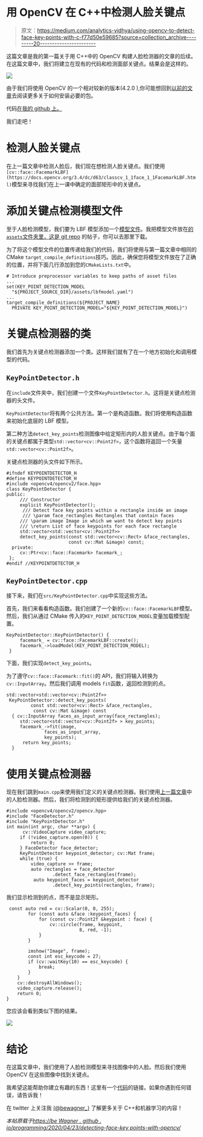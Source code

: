 # 用 OpenCV 在 C++中检测人脸关键点

> 原文：<https://medium.com/analytics-vidhya/using-opencv-to-detect-face-key-points-with-c-f77d50e59685?source=collection_archive---------20----------------------->

这篇文章是我的第一篇关于用 C++中的 OpenCV 构建人脸检测器的文章的后续。在这篇文章中，我们将建立在现有的代码和检测面部关键点。结果会是这样的。

![](img/840e1695166ceeb6c0eb7717e078c3a8.png)

由于我们将使用 OpenCV 的一个相对较新的版本(4.2.0 ),你可能想回到[以前的文章](https://bewagner.github.io/programming/2020/04/12/building-a-face-detector-with-opencv-in-cpp/)去阅读更多关于如何安装必要的包。

代码[在我的 github 上。](https://github.com/bewagner/visuals/tree/blog-post-2)

我们走吧！

# 检测人脸关键点

在上一篇文章中检测人脸后，我们现在想检测人脸关键点。我们使用`[cv::face::FacemarkLBF](https://docs.opencv.org/3.4/dc/d63/classcv_1_1face_1_1FacemarkLBF.html)`模型来寻找我们在上一课中确定的面部矩形中的关键点。

# 添加关键点检测模型文件

至于人脸检测模型，我们要为 LBF 模型添加一个[模型文件](https://github.com/bewagner/visuals/blob/blog-post-2/assets/lbfmodel.yaml)。我把模型文件放在[的`assets`文件夹里，这是 git repo](https://github.com/bewagner/visuals/tree/blog-post-2) 的帖子，你可以去那里下载。

为了将这个模型文件的位置传递给我们的代码，我们将使用与第一篇文章中相同的 CMake `target_compile_definitions`技巧。因此，确保您将模型文件放在了正确的位置，并将下面几行添加到您的`CMakeLists.txt`中。

```
# Introduce preprocessor variables to keep paths of asset files 
... 
set(KEY_POINT_DETECTION_MODEL 
  "${PROJECT_SOURCE_DIR}/assets/lbfmodel.yaml") 
... 
target_compile_definitions(${PROJECT_NAME} 
  PRIVATE KEY_POINT_DETECTION_MODEL="${KEY_POINT_DETECTION_MODEL}")
```

# 关键点检测器的类

我们首先为关键点检测器添加一个类。这样我们就有了在一个地方初始化和调用模型的代码。

## `KeyPointDetector.h`

在`include`文件夹中，我们创建一个文件`KeyPointDetector.h`。这将是关键点检测器的头文件。

`KeyPointDetector`将有两个公共方法。第一个是构造函数。我们将使用构造函数来初始化底层的 LBF 模型。

第二种方法`detect_key_points`检测图像中给定矩形内的人脸关键点。由于每个面的关键点都属于类型`std::vector<cv::Point2f>`，这个函数将返回一个矢量`std::vector<cv::Point2f>`。

关键点检测器的头文件如下所示。

```
#ifndef KEYPOINTDETECTOR_H 
#define KEYPOINTDETECTOR_H  
#include <opencv4/opencv2/face.hpp>
class KeyPointDetector { 
public:
     /// Constructor
     explicit KeyPointDetector();
      /// Detect face key points within a rectangle inside an image     
      /// \param face_rectangles Rectangles that contain faces
     /// \param image Image in which we want to detect key points
     /// \return List of face keypoints for each face rectangle
     std::vector<std::vector<cv::Point2f>>
     detect_key_points(const std::vector<cv::Rect> &face_rectangles,
                       const cv::Mat &image) const;
  private:
     cv::Ptr<cv::face::Facemark> facemark_;
 };
#endif //KEYPOINTDETECTOR_H
```

## `KeyPointDetector.cpp`

接下来，我们在`src/KeyPointDetector.cpp`中实现这些方法。

首先，我们来看看构造函数。我们创建了一个新的`cv::face::FacemarkLBF`模型。然后，我们从通过 CMake 传入的`KEY_POINT_DETECTION_MODEL`变量加载模型配置。

```
KeyPointDetector::KeyPointDetector() {
     facemark_ = cv::face::FacemarkLBF::create();
     facemark_->loadModel(KEY_POINT_DETECTION_MODEL);
 }
```

下面，我们实现`detect_key_points`。

为了遵守`cv::face::Facemark::fit()`的 API，我们将输入转换为`cv::InputArray`。然后我们调用 models `fit`函数，返回检测到的点。

```
std::vector<std::vector<cv::Point2f>>
 KeyPointDetector::detect_key_points(
         const std::vector<cv::Rect> &face_rectangles,
          const cv::Mat &image) const
  { cv::InputArray faces_as_input_array(face_rectangles);
     std::vector<std::vector<cv::Point2f> > key_points;
     facemark_->fit(image,
              faces_as_input_array,
              key_points);
      return key_points;
  }
```

# 使用关键点检测器

现在我们跳到`main.cpp`来使用我们定义的关键点检测器。我们使用[上一篇文章](https://bewagner.github.io/programming/2020/04/12/building-a-face-detector-with-opencv-in-cpp/)中的人脸检测器。然后，我们将检测到的矩形提供给我们的关键点检测器。

```
#include <opencv4/opencv2/opencv.hpp> 
#include "FaceDetector.h" 
#include "KeyPointDetector.h"  
int main(int argc, char **argv) {
      cv::VideoCapture video_capture;
     if (!video_capture.open(0)) {
         return 0;
     } FaceDetector face_detector;
     KeyPointDetector keypoint_detector; cv::Mat frame;
     while (true) {
         video_capture >> frame;
         auto rectangles = face_detector
                 .detect_face_rectangles(frame);
          auto keypoint_faces = keypoint_detector
                 .detect_key_points(rectangles, frame);
```

我们显示检测到的点，而不是显示矩形。

```
 const auto red = cv::Scalar(0, 0, 255);
        for (const auto &face :keypoint_faces) {
            for (const cv::Point2f &keypoint : face) {
                cv::circle(frame, keypoint,
                           8, red, -1);
            }
        }

        imshow("Image", frame);
        const int esc_keycode = 27;
        if (cv::waitKey(10) == esc_keycode) {
            break;
        }
    }
    cv::destroyAllWindows();
    video_capture.release();
    return 0;
}
```

您应该会看到类似下图的结果。

![](img/840e1695166ceeb6c0eb7717e078c3a8.png)

# 结论

在这篇文章中，我们使用了人脸检测模型来寻找图像中的人脸。然后我们使用 OpenCV 在这些图像中找到关键点。

我希望这能帮助你建立有趣的东西！这里有一个[代码](https://github.com/bewagner/visuals/tree/blog-post-2)的链接。如果你遇到任何错误，请告诉我！

在 twitter 上关注我 [(@bewagner_)](https://twitter.com/bewagner_) 了解更多关于 C++和机器学习的内容！

*本帖原载于*[*https://be Wagner . github . io/programming/2020/04/23/detecting-face-key points-with-opencv/*](https://bewagner.github.io/programming/2020/04/23/detecting-face-keypoints-with-opencv/)